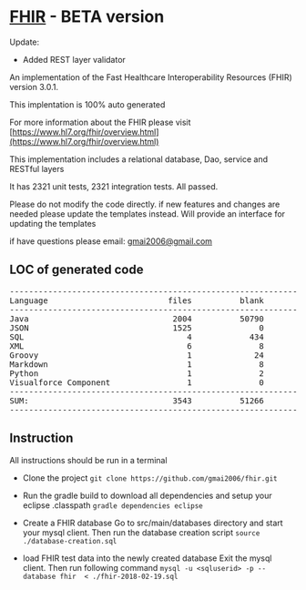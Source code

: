 # [FHIR](www.FHIR.org) - BETA version
Update:
- Added REST layer validator


An implementation of the Fast Healthcare Interoperability Resources (FHIR) version 3.0.1.

This implentation is 100% auto generated

For more information about the FHIR please visit [https://www.hl7.org/fhir/overview.html](https://www.hl7.org/fhir/overview.html)

This implementation includes a relational database, Dao, service and RESTful layers

It has 2321 unit tests, 2321 integration tests. All passed.

Please do not modify the code directly.  if new features and changes are needed please update the templates instead.
Will provide an interface for updating the templates

if have questions please email: gmai2006@gmail.com

## LOC of generated code
<pre>
-----------------------------------------------------------------------------------
Language                         files          blank        comment           code
-----------------------------------------------------------------------------------
Java                              2004          50790          97986         327274
JSON                              1525              0              0         314856
SQL                                  4            434           1725          19054
XML                                  6              8              6            910
Groovy                               1             24              5             57
Markdown                             1              8              0             27
Python                               1              2              0             21
Visualforce Component                1              0              0             11
-----------------------------------------------------------------------------------
SUM:                              3543          51266          99722         662210
-----------------------------------------------------------------------------------
</pre>

## Instruction
All instructions should be run in a terminal

- Clone the project
```git clone https://github.com/gmai2006/fhir.git```

- Run the gradle build to download all dependencies and setup your eclipse .classpath
```gradle dependencies eclipse```

- Create a FHIR database
  Go to src/main/databases directory and start your mysql client.  Then run the database creation script
```source ./database-creation.sql```

- load FHIR test data into the newly created database
  Exit the mysql client.  Then run following command
```mysql -u <sqluserid> -p --database fhir  < ./fhir-2018-02-19.sql```

